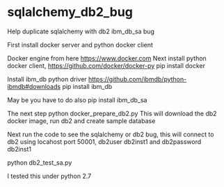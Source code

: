 # sqlalchemy_db2_bug
Help duplicate sqlalchemy with db2 ibm_db_sa bug

First install docker server and python docker client

Docker engine from here https://www.docker.com
Next install python docker client, https://github.com/docker/docker-py
pip install docker

Install ibm_db python driver https://github.com/ibmdb/python-ibmdb#downloads
pip install ibm_db

May be you have to do also
pip install ibm_db_sa

The next step 
python docker_prepare_db2.py
This will download the db2 docker image, run db2 and create sample database

Next run the code to see the sqlalchemy or db2 bug, this will connect to db2 using 
locahost port 50001, db2user db2inst1 and db2password db2inst1

python db2_test_sa.py

I tested this under python 2.7


